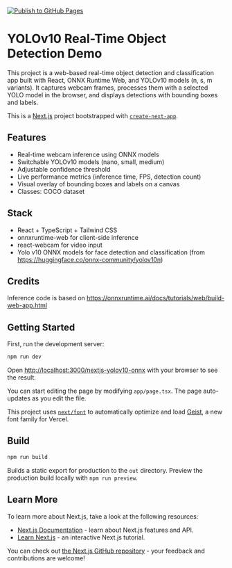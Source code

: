 [![Publish to GitHub Pages](https://github.com/booooza/nextjs-yolov10-onnx/actions/workflows/nextjs.yml/badge.svg)](https://github.com/booooza/nextjs-yolov10-onnx/actions/workflows/nextjs.yml)

# YOLOv10 Real-Time Object Detection Demo

This project is a web-based real-time object detection and classification app built with React, ONNX Runtime Web, and YOLOv10 models (n, s, m variants). It captures webcam frames, processes them with a selected YOLO model in the browser, and displays detections with bounding boxes and labels.

This is a [Next.js](https://nextjs.org) project bootstrapped with [`create-next-app`](https://nextjs.org/docs/app/api-reference/cli/create-next-app).

## Features

- Real-time webcam inference using ONNX models
- Switchable YOLOv10 models (nano, small, medium)
- Adjustable confidence threshold
- Live performance metrics (inference time, FPS, detection count)
- Visual overlay of bounding boxes and labels on a canvas
- Classes: COCO dataset

## Stack

- React + TypeScript + Tailwind CSS
- onnxruntime-web for client-side inference
- react-webcam for video input
- Yolo v10 ONNX models for face detection and classification (from https://huggingface.co/onnx-community/yolov10n)

## Credits

Inference code is based on
https://onnxruntime.ai/docs/tutorials/web/build-web-app.html

## Getting Started

First, run the development server:

```bash
npm run dev
```

Open [http://localhost:3000/nextjs-yolov10-onnx](http://localhost:3000/nextjs-yolov10-onnx) with your browser to see the result.

You can start editing the page by modifying `app/page.tsx`. The page auto-updates as you edit the file.

This project uses [`next/font`](https://nextjs.org/docs/app/building-your-application/optimizing/fonts) to automatically optimize and load [Geist](https://vercel.com/font), a new font family for Vercel.

## Build

```bash
npm run build
```

Builds a static export for production to the `out` directory.
Preview the production build locally with `npm run preview`.

## Learn More

To learn more about Next.js, take a look at the following resources:

- [Next.js Documentation](https://nextjs.org/docs) - learn about Next.js features and API.
- [Learn Next.js](https://nextjs.org/learn) - an interactive Next.js tutorial.

You can check out [the Next.js GitHub repository](https://github.com/vercel/next.js) - your feedback and contributions are welcome!
